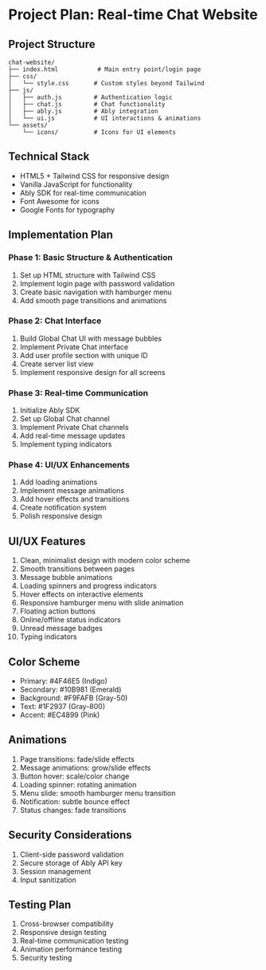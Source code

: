 # Project Plan: Real-time Chat Website

## Project Structure
```
chat-website/
├── index.html           # Main entry point/login page
├── css/
│   └── style.css       # Custom styles beyond Tailwind
├── js/
│   ├── auth.js         # Authentication logic
│   ├── chat.js         # Chat functionality
│   ├── ably.js         # Ably integration
│   └── ui.js           # UI interactions & animations
└── assets/
    └── icons/          # Icons for UI elements
```

## Technical Stack
- HTML5 + Tailwind CSS for responsive design
- Vanilla JavaScript for functionality
- Ably SDK for real-time communication
- Font Awesome for icons
- Google Fonts for typography

## Implementation Plan

### Phase 1: Basic Structure & Authentication
1. Set up HTML structure with Tailwind CSS
2. Implement login page with password validation
3. Create basic navigation with hamburger menu
4. Add smooth page transitions and animations

### Phase 2: Chat Interface
1. Build Global Chat UI with message bubbles
2. Implement Private Chat interface
3. Add user profile section with unique ID
4. Create server list view
5. Implement responsive design for all screens

### Phase 3: Real-time Communication
1. Initialize Ably SDK
2. Set up Global Chat channel
3. Implement Private Chat channels
4. Add real-time message updates
5. Implement typing indicators

### Phase 4: UI/UX Enhancements
1. Add loading animations
2. Implement message animations
3. Add hover effects and transitions
4. Create notification system
5. Polish responsive design

## UI/UX Features
1. Clean, minimalist design with modern color scheme
2. Smooth transitions between pages
3. Message bubble animations
4. Loading spinners and progress indicators
5. Hover effects on interactive elements
6. Responsive hamburger menu with slide animation
7. Floating action buttons
8. Online/offline status indicators
9. Unread message badges
10. Typing indicators

## Color Scheme
- Primary: #4F46E5 (Indigo)
- Secondary: #10B981 (Emerald)
- Background: #F9FAFB (Gray-50)
- Text: #1F2937 (Gray-800)
- Accent: #EC4899 (Pink)

## Animations
1. Page transitions: fade/slide effects
2. Message animations: grow/slide effects
3. Button hover: scale/color change
4. Loading spinner: rotating animation
5. Menu slide: smooth hamburger menu transition
6. Notification: subtle bounce effect
7. Status changes: fade transitions

## Security Considerations
1. Client-side password validation
2. Secure storage of Ably API key
3. Session management
4. Input sanitization

## Testing Plan
1. Cross-browser compatibility
2. Responsive design testing
3. Real-time communication testing
4. Animation performance testing
5. Security testing
